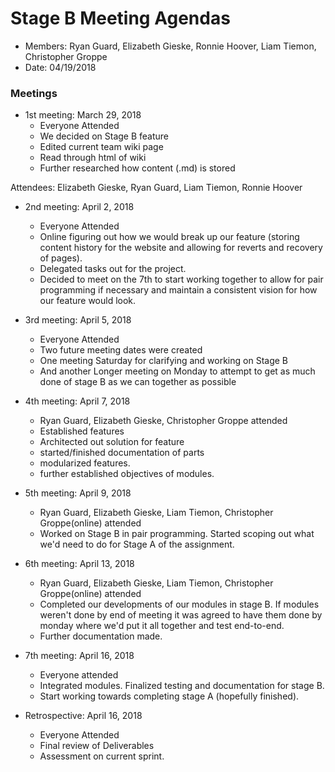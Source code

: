 # Stage B Meeting Agendas

* Members: Ryan Guard, Elizabeth Gieske, Ronnie Hoover, Liam Tiemon, Christopher Groppe 
* Date: 04/19/2018

### Meetings

* 1st meeting: March 29, 2018
	* Everyone Attended
	* We decided on Stage B feature
	* Edited current team wiki page
	* Read through html of wiki
	* Further researched how content (.md) is stored

Attendees: Elizabeth Gieske, Ryan Guard, Liam Tiemon, Ronnie Hoover

* 2nd meeting:  April 2, 2018
	* Everyone Attended
	* Online figuring out how we would break up our feature (storing content history for the website and allowing for reverts and recovery of pages).
	* Delegated tasks out for the project.
	* Decided to meet on the 7th to start working together to allow for pair programming if necessary and maintain a consistent vision for how our feature would look.

* 3rd meeting: April 5, 2018
	* Everyone Attended
	* Two future meeting dates were created
	* One meeting Saturday for clarifying and working on Stage B
	* And another Longer meeting on Monday to attempt to get as much done of stage B as we can together as possible
	
* 4th meeting: April 7, 2018
	* Ryan Guard, Elizabeth Gieske, Christopher Groppe attended
	* Established features
	* Architected out solution for feature
	* started/finished documentation of parts
	* modularized features.
	* further established objectives of modules.

* 5th meeting: April 9, 2018
	* Ryan Guard, Elizabeth Gieske, Liam Tiemon, Christopher Groppe(online) attended
	* Worked on Stage B in pair programming. Started scoping out what we'd need to do for Stage A of the assignment.

* 6th meeting: April 13, 2018
	* Ryan Guard, Elizabeth Gieske, Liam Tiemon, Christopher Groppe(online) attended
	* Completed our developments of our modules in stage B. If modules weren't done by end of meeting it was agreed to have them done by monday where we'd put it all together and test end-to-end.
	* Further documentation made.

* 7th meeting: April 16, 2018
	* Everyone attended
	* Integrated modules. Finalized testing and documentation for stage B.
	* Start working towards completing stage A (hopefully finished).
	
* Retrospective: April 16, 2018
    * Everyone Attended 
	* Final review of Deliverables
	* Assessment on current sprint.
	



